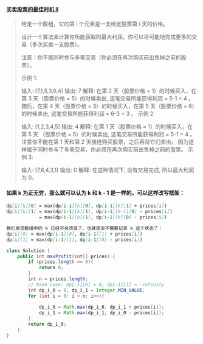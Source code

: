 #### [买卖股票的最佳时机 II](https://leetcode-cn.com/problems/best-time-to-buy-and-sell-stock-ii/)

> 给定一个数组，它的第 i 个元素是一支给定股票第 i 天的价格。
>
> 设计一个算法来计算你所能获取的最大利润。你可以尽可能地完成更多的交易（多次买卖一支股票）。
>
> 注意：你不能同时参与多笔交易（你必须在再次购买前出售掉之前的股票）。
>
>  示例 1:
>
> 输入: [7,1,5,3,6,4]
>输出: 7
> 解释: 在第 2 天（股票价格 = 1）的时候买入，在第 3 天（股票价格 = 5）的时候卖出, 这笔交易所能获得利润 = 5-1 = 4 。
>   随后，在第 4 天（股票价格 = 3）的时候买入，在第 5 天（股票价格 = 6）的时候卖出, 这笔交易所能获得利润 = 6-3 = 3 。
> 示例 2:
>    
> 输入: [1,2,3,4,5]
>输出: 4
> 解释: 在第 1 天（股票价格 = 1）的时候买入，在第 5 天 （股票价格 = 5）的时候卖出, 这笔交易所能获得利润 = 5-1 = 4 。
>   注意你不能在第 1 天和第 2 天接连购买股票，之后再将它们卖出。
>   因为这样属于同时参与了多笔交易，你必须在再次购买前出售掉之前的股票。
>    示例 3:
>    
> 输入: [7,6,4,3,1]
>输出: 0
> 解释: 在这种情况下, 没有交易完成, 所以最大利润为 0。

#### **如果 k 为正无穷，那么就可以认为 k 和 k - 1 是一样的。可以这样改写框架：**

```markdown
dp[i][k][0] = max(dp[i-1][k][0], dp[i-1][k][1] + prices[i])
dp[i][k][1] = max(dp[i-1][k][1], dp[i-1][k-1][0] - prices[i])
            = max(dp[i-1][k][1], dp[i-1][k][0] - prices[i])

我们发现数组中的 k 已经不会改变了，也就是说不需要记录 k 这个状态了：
dp[i][0] = max(dp[i-1][0], dp[i-1][1] + prices[i])
dp[i][1] = max(dp[i-1][1], dp[i-1][0] - prices[i])

```



```java
class Solution {
    public int maxProfit(int[] prices) {
        if (prices.length == 0){
            return 0;
        }
        int n = prices.length;
        // base case: dp[-1][0] = 0, dp[-1][1] = -infinity
        int dp_i_0 = 0, dp_i_1 = Integer.MIN_VALUE;
        for (int i = 0; i < n; i++){
            
            dp_i_0 = Math.max(dp_i_0, dp_i_1 + prices[i]);
            dp_i_1 = Math.max(dp_i_1, dp_i_0 - prices[i]);
        }
        return dp_i_0;
    }
}
```

